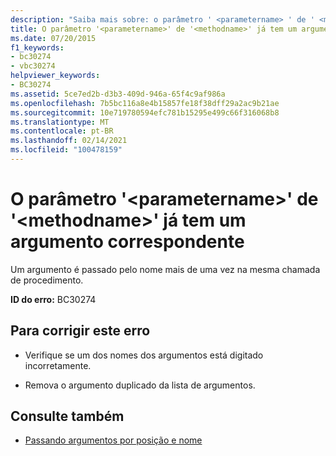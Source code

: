 ```yaml
---
description: "Saiba mais sobre: o parâmetro ' <parametername> ' de ' <methodname> ' já tem um argumento correspondente"
title: O parâmetro '<parametername>' de '<methodname>' já tem um argumento correspondente
ms.date: 07/20/2015
f1_keywords:
- bc30274
- vbc30274
helpviewer_keywords:
- BC30274
ms.assetid: 5ce7ed2b-d3b3-409d-946a-65f4c9af986a
ms.openlocfilehash: 7b5bc116a8e4b15857fe18f38dff29a2ac9b21ae
ms.sourcegitcommit: 10e719780594efc781b15295e499c66f316068b8
ms.translationtype: MT
ms.contentlocale: pt-BR
ms.lasthandoff: 02/14/2021
ms.locfileid: "100478159"
---
```

# <a name="parameter-parametername-of-methodname-already-has-a-matching-argument"></a>O parâmetro '\<parametername>' de '\<methodname>' já tem um argumento correspondente

Um argumento é passado pelo nome mais de uma vez na mesma chamada de procedimento.  
  
 **ID do erro:** BC30274  
  
## <a name="to-correct-this-error"></a>Para corrigir este erro  
  
- Verifique se um dos nomes dos argumentos está digitado incorretamente.  
  
- Remova o argumento duplicado da lista de argumentos.  
  
## <a name="see-also"></a>Consulte também

- [Passando argumentos por posição e nome](../programming-guide/language-features/procedures/passing-arguments-by-position-and-by-name.md)
